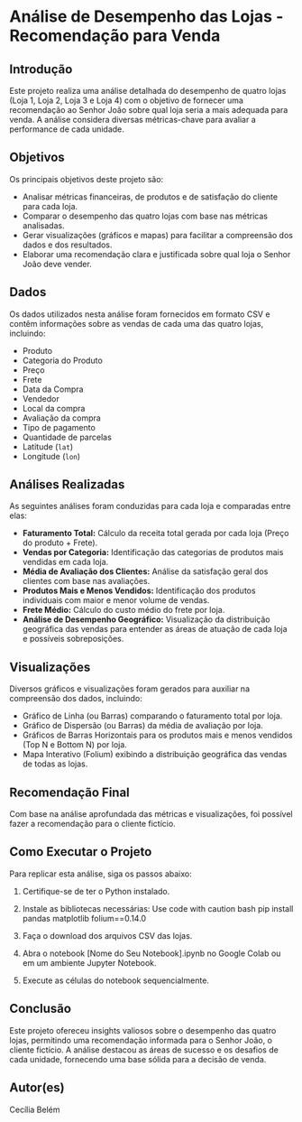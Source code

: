 # Análise de Desempenho das Lojas - Recomendação para Venda

## Introdução

Este projeto realiza uma análise detalhada do desempenho de quatro lojas (Loja 1, Loja 2, Loja 3 e Loja 4) com o objetivo de fornecer uma recomendação ao Senhor João sobre qual loja seria a mais adequada para venda. A análise considera diversas métricas-chave para avaliar a performance de cada unidade.

## Objetivos

Os principais objetivos deste projeto são:

*   Analisar métricas financeiras, de produtos e de satisfação do cliente para cada loja.
*   Comparar o desempenho das quatro lojas com base nas métricas analisadas.
*   Gerar visualizações (gráficos e mapas) para facilitar a compreensão dos dados e dos resultados.
*   Elaborar uma recomendação clara e justificada sobre qual loja o Senhor João deve vender.

## Dados

Os dados utilizados nesta análise foram fornecidos em formato CSV e contêm informações sobre as vendas de cada uma das quatro lojas, incluindo:

*   Produto
*   Categoria do Produto
*   Preço
*   Frete
*   Data da Compra
*   Vendedor
*   Local da compra
*   Avaliação da compra
*   Tipo de pagamento
*   Quantidade de parcelas
*   Latitude (`lat`)
*   Longitude (`lon`)

## Análises Realizadas

As seguintes análises foram conduzidas para cada loja e comparadas entre elas:

*   **Faturamento Total:** Cálculo da receita total gerada por cada loja (Preço do produto + Frete).
*   **Vendas por Categoria:** Identificação das categorias de produtos mais vendidas em cada loja.
*   **Média de Avaliação dos Clientes:** Análise da satisfação geral dos clientes com base nas avaliações.
*   **Produtos Mais e Menos Vendidos:** Identificação dos produtos individuais com maior e menor volume de vendas.
*   **Frete Médio:** Cálculo do custo médio do frete por loja.
*   **Análise de Desempenho Geográfico:** Visualização da distribuição geográfica das vendas para entender as áreas de atuação de cada loja e possíveis sobreposições.

## Visualizações

Diversos gráficos e visualizações foram gerados para auxiliar na compreensão dos dados, incluindo:

*   Gráfico de Linha (ou Barras) comparando o faturamento total por loja.
*   Gráfico de Dispersão (ou Barras) da média de avaliação por loja.
*   Gráficos de Barras Horizontais para os produtos mais e menos vendidos (Top N e Bottom N) por loja.
*   Mapa Interativo (Folium) exibindo a distribuição geográfica das vendas de todas as lojas.

## Recomendação Final

Com base na análise aprofundada das métricas e visualizações, foi possível fazer a recomendação para o cliente fictício.

## Como Executar o Projeto

Para replicar esta análise, siga os passos abaixo:

1.  Certifique-se de ter o Python instalado.
2.  Instale as bibliotecas necessárias:
Use code with caution
bash pip install pandas matplotlib folium==0.14.0

3.  Faça o download dos arquivos CSV das lojas.
4.  Abra o notebook [Nome do Seu Notebook].ipynb no Google Colab ou em um ambiente Jupyter Notebook.
5.  Execute as células do notebook sequencialmente.

## Conclusão

Este projeto ofereceu insights valiosos sobre o desempenho das quatro lojas, permitindo uma recomendação informada para o Senhor João, o cliente fictício. A análise destacou as áreas de sucesso e os desafios de cada unidade, fornecendo uma base sólida para a decisão de venda.

## Autor(es)

Cecília Belém